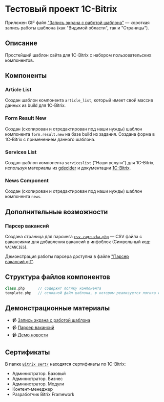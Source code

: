 # Тестовый проект 1C-Bitrix

Приложен GIF файл ["Запись экрана с работой шаблона"](./запись%20экрана%20с%20работой%20шаблона.gif) — короткая запись работы шаблона (как "Видимой области", так и "Страницы").

## Описание

Простейший шаблон сайта для 1C-Bitrix с набором пользовательских компонентов.

## Компоненты

### Article List
Создан шаблон компонента `article_list`, который имеет свой массив данных из build для 1C-Bitrix.

### Form Result New
Создан (скопирован и отредактирован под наши нужды) шаблон компонента `form.result.new` на базе build из задания. Создана форма в 1C-Bitrix с применением данного шаблона.

### Services List
Создан шаблон компонента `serviceslist` ("Наши услуги") для 1C-Bitrix, используя материалы из [gdecider](https://gdecider.github.io/articles_bx-component-creation.html) и документации [1C-Bitrix](https://dev.1c-bitrix.ru/learning/course/index.php?COURSE_ID=43&LESSON_ID=2829&LESSON_PATH=3913.4565.2829#template_search).

### News Component
Создан (скопирован и отредактирован под наши нужды) шаблон компонента `news`.

## Дополнительные возможности

### Парсер вакансий
Создана страница для парсинга [`csv-zagruzka.php`](./csv-zagruzka.php) — CSV файла с вакансиями для добавления вакансий в инфоблок (Символьный код: `VACANCIES`).

Демонстрация работы парсера доступна в файле ["Парсер вакансий.gif"](./Парсер%20вакансий.gif).

## Структура файлов компонентов

```php
class.php      // содержит логику компонента
template.php   // основной файл шаблона, в котором реализуется логика отображения контента компонента
```

## Демонстрационные материалы

- 📹 [Запись экрана с работой шаблона](./запись%20экрана%20с%20работой%20шаблона.gif)
- 📹 [Парсер вакансий](./Парсер%20вакансий.gif)
- 📹 [Демо новости](./демо%20новости.gif)

## Сертификаты

В папке [`Bitrix sert/`](./Bitrix%20sert/) находятся сертификаты по 1C-Bitrix:
- Администратор. Базовый
- Администратор. Бизнес
- Администратор. Модули
- Контент-менеджер
- Разработчик Bitrix Framework
